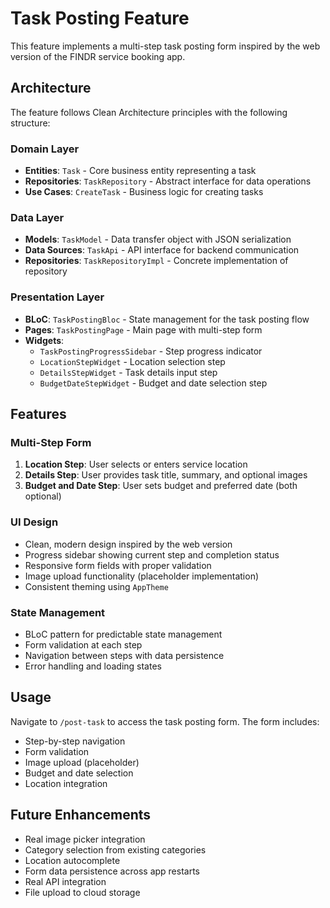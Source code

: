 # Task Posting Feature

This feature implements a multi-step task posting form inspired by the web version of the FINDR service booking app.

## Architecture

The feature follows Clean Architecture principles with the following structure:

### Domain Layer

- **Entities**: `Task` - Core business entity representing a task
- **Repositories**: `TaskRepository` - Abstract interface for data operations
- **Use Cases**: `CreateTask` - Business logic for creating tasks

### Data Layer

- **Models**: `TaskModel` - Data transfer object with JSON serialization
- **Data Sources**: `TaskApi` - API interface for backend communication
- **Repositories**: `TaskRepositoryImpl` - Concrete implementation of repository

### Presentation Layer

- **BLoC**: `TaskPostingBloc` - State management for the task posting flow
- **Pages**: `TaskPostingPage` - Main page with multi-step form
- **Widgets**:
  - `TaskPostingProgressSidebar` - Step progress indicator
  - `LocationStepWidget` - Location selection step
  - `DetailsStepWidget` - Task details input step
  - `BudgetDateStepWidget` - Budget and date selection step

## Features

### Multi-Step Form

1. **Location Step**: User selects or enters service location
2. **Details Step**: User provides task title, summary, and optional images
3. **Budget and Date Step**: User sets budget and preferred date (both optional)

### UI Design

- Clean, modern design inspired by the web version
- Progress sidebar showing current step and completion status
- Responsive form fields with proper validation
- Image upload functionality (placeholder implementation)
- Consistent theming using `AppTheme`

### State Management

- BLoC pattern for predictable state management
- Form validation at each step
- Navigation between steps with data persistence
- Error handling and loading states

## Usage

Navigate to `/post-task` to access the task posting form. The form includes:

- Step-by-step navigation
- Form validation
- Image upload (placeholder)
- Budget and date selection
- Location integration

## Future Enhancements

- Real image picker integration
- Category selection from existing categories
- Location autocomplete
- Form data persistence across app restarts
- Real API integration
- File upload to cloud storage
